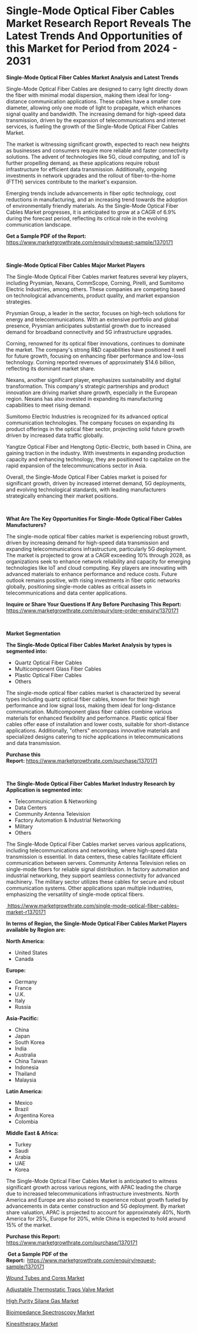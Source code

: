 <p><h1>Single-Mode Optical Fiber Cables Market Research Report Reveals The Latest Trends And Opportunities of this Market for Period from 2024 - 2031</h1></p><p><strong>Single-Mode Optical Fiber Cables Market Analysis and Latest Trends</strong></p>
<p><p>Single-Mode Optical Fiber Cables are designed to carry light directly down the fiber with minimal modal dispersion, making them ideal for long-distance communication applications. These cables have a smaller core diameter, allowing only one mode of light to propagate, which enhances signal quality and bandwidth. The increasing demand for high-speed data transmission, driven by the expansion of telecommunications and internet services, is fueling the growth of the Single-Mode Optical Fiber Cables Market.</p><p>The market is witnessing significant growth, expected to reach new heights as businesses and consumers require more reliable and faster connectivity solutions. The advent of technologies like 5G, cloud computing, and IoT is further propelling demand, as these applications require robust infrastructure for efficient data transmission. Additionally, ongoing investments in network upgrades and the rollout of fiber-to-the-home (FTTH) services contribute to the market's expansion. </p><p>Emerging trends include advancements in fiber optic technology, cost reductions in manufacturing, and an increasing trend towards the adoption of environmentally friendly materials. As the Single-Mode Optical Fiber Cables Market progresses, it is anticipated to grow at a CAGR of 6.9% during the forecast period, reflecting its critical role in the evolving communication landscape.</p></p>
<p><strong>Get a Sample PDF of the Report:&nbsp;</strong> <a href="https://www.marketgrowthrate.com/enquiry/request-sample/1370171">https://www.marketgrowthrate.com/enquiry/request-sample/1370171</a></p>
<p>&nbsp;</p>
<p><strong>Single-Mode Optical Fiber Cables Major Market Players</strong></p>
<p><p>The Single-Mode Optical Fiber Cables market features several key players, including Prysmian, Nexans, CommScope, Corning, Pirelli, and Sumitomo Electric Industries, among others. These companies are competing based on technological advancements, product quality, and market expansion strategies.</p><p>Prysmian Group, a leader in the sector, focuses on high-tech solutions for energy and telecommunications. With an extensive portfolio and global presence, Prysmian anticipates substantial growth due to increased demand for broadband connectivity and 5G infrastructure upgrades.</p><p>Corning, renowned for its optical fiber innovations, continues to dominate the market. The company's strong R&D capabilities have positioned it well for future growth, focusing on enhancing fiber performance and low-loss technology. Corning reported revenues of approximately $14.6 billion, reflecting its dominant market share.</p><p>Nexans, another significant player, emphasizes sustainability and digital transformation. This company's strategic partnerships and product innovation are driving market share growth, especially in the European region. Nexans has also invested in expanding its manufacturing capabilities to meet rising demand.</p><p>Sumitomo Electric Industries is recognized for its advanced optical communication technologies. The company focuses on expanding its product offerings in the optical fiber sector, projecting solid future growth driven by increased data traffic globally.</p><p>Yangtze Optical Fiber and Hengtong Optic-Electric, both based in China, are gaining traction in the industry. With investments in expanding production capacity and enhancing technology, they are positioned to capitalize on the rapid expansion of the telecommunications sector in Asia.</p><p>Overall, the Single-Mode Optical Fiber Cables market is poised for significant growth, driven by increased internet demand, 5G deployments, and evolving technological standards, with leading manufacturers strategically enhancing their market positions.</p></p>
<p>&nbsp;</p>
<p><strong>What Are The Key Opportunities For Single-Mode Optical Fiber Cables Manufacturers?</strong></p>
<p><p>The single-mode optical fiber cables market is experiencing robust growth, driven by increasing demand for high-speed data transmission and expanding telecommunications infrastructure, particularly 5G deployment. The market is projected to grow at a CAGR exceeding 10% through 2028, as organizations seek to enhance network reliability and capacity for emerging technologies like IoT and cloud computing. Key players are innovating with advanced materials to enhance performance and reduce costs. Future outlook remains positive, with rising investments in fiber optic networks globally, positioning single-mode cables as critical assets in telecommunications and data center applications.</p></p>
<p><strong>Inquire or Share Your Questions If Any Before Purchasing This Report:</strong> <a href="https://www.marketgrowthrate.com/enquiry/pre-order-enquiry/1370171">https://www.marketgrowthrate.com/enquiry/pre-order-enquiry/1370171</a></p>
<p>&nbsp;</p>
<p><strong>Market Segmentation</strong></p>
<p><strong>The Single-Mode Optical Fiber Cables Market Analysis by types is segmented into:</strong></p>
<p><ul><li>Quartz Optical Fiber Cables</li><li>Multicomponent Glass Fiber Cables</li><li>Plastic Optical Fiber Cables</li><li>Others</li></ul></p>
<p><p>The single-mode optical fiber cables market is characterized by several types including quartz optical fiber cables, known for their high performance and low signal loss, making them ideal for long-distance communication. Multicomponent glass fiber cables combine various materials for enhanced flexibility and performance. Plastic optical fiber cables offer ease of installation and lower costs, suitable for short-distance applications. Additionally, "others" encompass innovative materials and specialized designs catering to niche applications in telecommunications and data transmission.</p></p>
<p><strong>Purchase this Report:&nbsp;</strong><a href="https://www.marketgrowthrate.com/purchase/1370171">https://www.marketgrowthrate.com/purchase/1370171</a></p>
<p>&nbsp;</p>
<p><strong>The Single-Mode Optical Fiber Cables Market Industry Research by Application is segmented into:</strong></p>
<p><ul><li>Telecommunication & Networking</li><li>Data Centers</li><li>Community Antenna Television</li><li>Factory Automation & Industrial Networking</li><li>Military</li><li>Others</li></ul></p>
<p><p>The Single-Mode Optical Fiber Cables market serves various applications, including telecommunications and networking, where high-speed data transmission is essential. In data centers, these cables facilitate efficient communication between servers. Community Antenna Television relies on single-mode fibers for reliable signal distribution. In factory automation and industrial networking, they support seamless connectivity for advanced machinery. The military sector utilizes these cables for secure and robust communication systems. Other applications span multiple industries, emphasizing the versatility of single-mode optical fibers.</p></p>
<p><a href="https://www.marketgrowthrate.com/single-mode-optical-fiber-cables-market-r1370171">&nbsp;https://www.marketgrowthrate.com/single-mode-optical-fiber-cables-market-r1370171</a></p>
<p><strong>In terms of Region, the Single-Mode Optical Fiber Cables Market Players available by Region are:</strong></p>
<p>
    <p> <strong> North America: </strong>
        <ul>
            <li>United States</li>
            <li>Canada</li>
        </ul>
        </p> 
    <p> <strong> Europe: </strong>
        <ul>
            <li>Germany</li>
            <li>France</li>
            <li>U.K.</li>
            <li>Italy</li>
            <li>Russia</li>
        </ul>
        </p> 
    <p> <strong> Asia-Pacific: </strong>
        <ul>
            <li>China</li>
            <li>Japan</li>
            <li>South Korea</li>
            <li>India</li>
            <li>Australia</li>
            <li>China Taiwan</li>
            <li>Indonesia</li>
            <li>Thailand</li>
            <li>Malaysia</li>
        </ul>
        </p> 
    <p> <strong> Latin America: </strong>
        <ul>
            <li>Mexico</li>
            <li>Brazil</li>
            <li>Argentina Korea</li>
            <li>Colombia</li>
        </ul>
        </p> 
    <p> <strong> Middle East & Africa: </strong>
        <ul>
            <li>Turkey</li>
            <li>Saudi</li>
            <li>Arabia</li>
            <li>UAE</li>
            <li>Korea</li>
        </ul>
    </p>
    </p>
<p><p>The Single-Mode Optical Fiber Cables Market is anticipated to witness significant growth across various regions, with APAC leading the charge due to increased telecommunications infrastructure investments. North America and Europe are also poised to experience robust growth fueled by advancements in data center construction and 5G deployment. By market share valuation, APAC is projected to account for approximately 40%, North America for 25%, Europe for 20%, while China is expected to hold around 15% of the market.</p></p>
<p><strong>Purchase this Report: </strong><a href="https://www.marketgrowthrate.com/purchase/1370171">https://www.marketgrowthrate.com/purchase/1370171</a></p>
<p>&nbsp;<strong>Get a Sample PDF of the Report:&nbsp;&nbsp;</strong><a href="https://www.marketgrowthrate.com/enquiry/request-sample/1370171">https://www.marketgrowthrate.com/enquiry/request-sample/1370171</a></p>
<p><strong></strong></p>
<p><p><a href="https://issuu.com/reportprime-2/docs/wound-tubes-and-cores-market-size-2_2c02c79b593efb">Wound Tubes and Cores Market</a></p><p><a href="https://medium.com/@charm854/adjustable-thermostatic-traps-valve-market-size-share-analysis-growth-trends-forecasts-2024-e1ef9a693236">Adjustable Thermostatic Traps Valve Market</a></p><p><a href="https://issuu.com/reportprime-2/docs/high-purity-silane-gas-market-size-_d61cd90b9f4233">High Purity Silane Gas Market</a></p><p><a href="https://www.linkedin.com/pulse/driving-market-forces-bioimpedance-spectroscopy-trends-future-o9bxc">Bioimpedance Spectroscopy Market</a></p><p><a href="https://www.linkedin.com/pulse/kinesitherapy-market-trends-regional-insights-forecasted-rvm1e">Kinesitherapy Market</a></p></p>